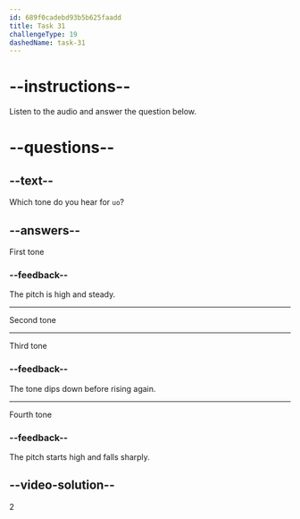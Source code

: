 ```yaml
---
id: 689f0cadebd93b5b625faadd
title: Task 31
challengeType: 19
dashedName: task-31
---
```


<!-- (Audio) A: uó -->

# --instructions--

Listen to the audio and answer the question below.

# --questions--

## --text--

Which tone do you hear for `uo`?

## --answers--

First tone

### --feedback--

The pitch is high and steady.

---

Second tone

---

Third tone

### --feedback--

The tone dips down before rising again.

---

Fourth tone

### --feedback--

The pitch starts high and falls sharply.

## --video-solution--

2
